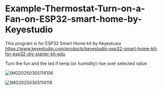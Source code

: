 # Example-Thermostat-Turn-on-a-Fan-on-ESP32-smart-home-by-Keyestudio
This program is for ESP32 Smart Home kit by Keyestusio
https://www.keyestudio.com/products/keyestudio-esp32-smart-home-kit-for-esp32-diy-starter-kit-edu

Turn the fun and the led if temp (or humidity) rise over selected value


![IMG20250305114106](https://github.com/user-attachments/assets/d917a038-f440-4b78-964b-afac04043ed3)

![IMG20250305114118](https://github.com/user-attachments/assets/aeecf374-bfde-4192-bb6e-1ce7e072ec7c)

